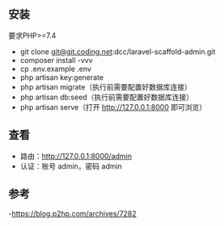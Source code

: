 ## 安装

要求PHP>=7.4  
- git clone git@git.coding.net:dcc/laravel-scaffold-admin.git
- composer install -vvv
- cp .env.example .env
- php artisan key:generate
- php artisan migrate（执行前需要配置好数据库连接）
- php artisan db:seed（执行前需要配置好数据库连接）
- php artisan serve（打开 http://127.0.0.1:8000 即可浏览）

## 查看

- 路由：http://127.0.0.1:8000/admin
- 认证：账号 admin，密码 admin

## 参考
-https://blog.p2hp.com/archives/7282  
